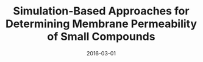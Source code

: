 ---
title: "Simulation-Based Approaches for Determining Membrane Permeability of Small Compounds"

authors: '<b>C. T. Lee</b>'

type: "Talk"
venue: "UC-wide Symposium for Chemical Sciences"

date: 2016-03-01
location: "Lake Arrowhead, California"

collection: talks
permalink: /talks/2016-UCSCS
---